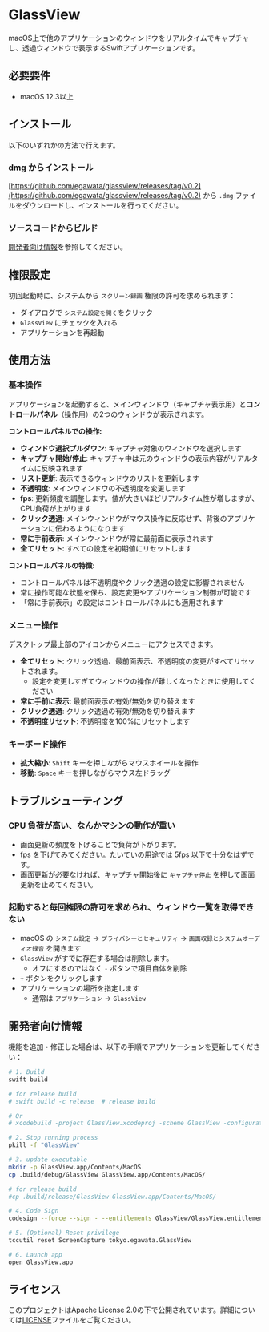 # GlassView

macOS上で他のアプリケーションのウィンドウをリアルタイムでキャプチャし、透過ウィンドウで表示するSwiftアプリケーションです。

## 必要要件

- macOS 12.3以上

## インストール

以下のいずれかの方法で行えます。

### dmg からインストール

[https://github.com/egawata/glassview/releases/tag/v0.2](https://github.com/egawata/glassview/releases/tag/v0.2) から `.dmg` ファイルをダウンロードし、インストールを行ってください。

### ソースコードからビルド

[開発者向け情報](#開発者向け情報)を参照してください。

## 権限設定

初回起動時に、システムから `スクリーン録画` 権限の許可を求められます：

- ダイアログで `システム設定を開く`をクリック
- `GlassView` にチェックを入れる
- アプリケーションを再起動

## 使用方法

### 基本操作

アプリケーションを起動すると、メインウィンドウ（キャプチャ表示用）と**コントロールパネル**（操作用）の2つのウィンドウが表示されます。

**コントロールパネルでの操作:**
- **ウィンドウ選択プルダウン**: キャプチャ対象のウィンドウを選択します
- **キャプチャ開始/停止**: キャプチャ中は元のウィンドウの表示内容がリアルタイムに反映されます
- **リスト更新**: 表示できるウィンドウのリストを更新します
- **不透明度**: メインウィンドウの不透明度を変更します
- **fps**: 更新頻度を調整します。値が大きいほどリアルタイム性が増しますが、CPU負荷が上がります
- **クリック透過**: メインウィンドウがマウス操作に反応せず、背後のアプリケーションに伝わるようになります
- **常に手前表示**: メインウィンドウが常に最前面に表示されます
- **全てリセット**: すべての設定を初期値にリセットします

**コントロールパネルの特徴:**
- コントロールパネルは不透明度やクリック透過の設定に影響されません
- 常に操作可能な状態を保ち、設定変更やアプリケーション制御が可能です
- 「常に手前表示」の設定はコントロールパネルにも適用されます

### メニュー操作

デスクトップ最上部のアイコンからメニューにアクセスできます。

- **全てリセット**: クリック透過、最前面表示、不透明度の変更がすべてリセットされます。
   - 設定を変更しすぎてウィンドウの操作が難しくなったときに使用してください
- **常に手前に表示**: 最前面表示の有効/無効を切り替えます
- **クリック透過**: クリック透過の有効/無効を切り替えます
- **不透明度リセット**: 不透明度を100%にリセットします

### キーボード操作

- **拡大縮小**: `Shift` キーを押しながらマウスホイールを操作
- **移動**: `Space` キーを押しながらマウス左ドラッグ


## トラブルシューティング

### CPU 負荷が高い、なんかマシンの動作が重い

- 画面更新の頻度を下げることで負荷が下がります。
- fps を下げてみてください。たいていの用途では 5fps 以下で十分なはずです。
- 画面更新が必要なければ、キャプチャ開始後に `キャプチャ停止` を押して画面更新を止めてください。

### 起動すると毎回権限の許可を求められ、ウィンドウ一覧を取得できない

- macOS の `システム設定` → `プライバシーとセキュリティ` → `画面収録とシステムオーディオ録音` を開きます
- `GlassView` がすでに存在する場合は削除します。
    - オフにするのではなく `-` ボタンで項目自体を削除
- `+` ボタンをクリックします
- アプリケーションの場所を指定します
    - 通常は `アプリケーション` → `GlassView`


## 開発者向け情報

機能を追加・修正した場合は、以下の手順でアプリケーションを更新してください：

```bash
# 1. Build
swift build

# for release build
# swift build -c release  # release build

# Or
# xcodebuild -project GlassView.xcodeproj -scheme GlassView -configuration Release clean build

# 2. Stop running process
pkill -f "GlassView"

# 3. update executable
mkdir -p GlassView.app/Contents/MacOS
cp .build/debug/GlassView GlassView.app/Contents/MacOS/

# for release build
#cp .build/release/GlassView GlassView.app/Contents/MacOS/

# 4. Code Sign
codesign --force --sign - --entitlements GlassView/GlassView.entitlements GlassView.app

# 5. (Optional) Reset privilege
tccutil reset ScreenCapture tokyo.egawata.GlassView

# 6. Launch app
open GlassView.app
```

## ライセンス

このプロジェクトはApache License 2.0の下で公開されています。詳細については[LICENSE](LICENSE)ファイルをご覧ください。
